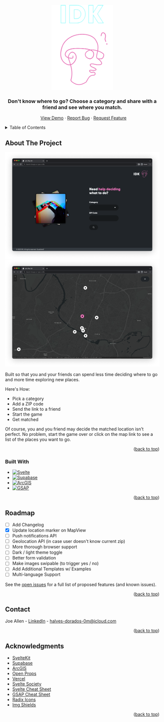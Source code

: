 <!-- PROJECT LOGO -->
<br />
<div align="center">
  <a href="https://idk-five.vercel.app/">
    <img src="static/img/logo-lockup.png" alt="Logo" width="200" height="278.082192">
  </a>

  <h3 align="center">Don't know where to go? Choose a category and share with a friend and see where you match.</h3>

  <p align="center">
		&nbsp;
    <a href="https://idk-five.vercel.app/">View Demo</a>
    ·
    <a href="https://github.com/joe-allen/idk/issues">Report Bug</a>
    ·
    <a href="https://github.com/joe-allen/idk/issues">Request Feature</a>
  </p>
</div>



<!-- TABLE OF CONTENTS -->
<details>
  <summary>Table of Contents</summary>
  <ol>
    <li>
      <a href="#about-the-project">About The Project</a>
      <ul>
        <li><a href="#built-with">Built With</a></li>
      </ul>
    </li>
    <li><a href="#roadmap">Roadmap</a></li>
    <li><a href="#contact">Contact</a></li>
    <li><a href="#acknowledgments">Acknowledgments</a></li>
  </ol>
</details>



<!-- ABOUT THE PROJECT -->
## About The Project

[![Product Name Screen Shot Home][product-screenshot-1]](https://idk-five.vercel.app/)
[![Product Name Screen Shot Map][product-screenshot-2]](https://idk-five.vercel.app/)

Built so that you and your friends can spend less time deciding where to go and more time exploring new places.

Here's How:
* Pick a category
* Add a ZIP code
* Send the link to a friend
* Start the game
* Get matched

Of course, you and you friend may decide the matched location isn't perfect. No problem, start the game over or click on the map link to see a list of the places you want to go.

<p align="right">(<a href="#readme-top">back to top</a>)</p>



### Built With

* [![Svelte][Svelte.dev]][Svelte-url]
* [![Supabase][Supabase.com]][Supabase-url]
* [![ArcGIS][ArcGIS.com]][ArcGIS-url]
* [![GSAP][GSAP.com]][GSAP-url]

<p align="right">(<a href="#readme-top">back to top</a>)</p>


<!-- ROADMAP -->
## Roadmap

- [ ] Add Changelog
- [x] Update location marker on MapView
- [ ] Push notifications API
- [ ] Geolocation API (in case user doesn't know current zip)
- [ ] More thorough browser support
- [ ] Dark / light theme toggle
- [ ] Better form validation
- [ ] Make images swipable (to trigger yes / no)
- [ ] Add Additional Templates w/ Examples
- [ ] Multi-language Support

See the [open issues](https://github.com/joe-allen/idk/issues) for a full list of proposed features (and known issues).

<p align="right">(<a href="#readme-top">back to top</a>)</p>



<!-- CONTACT -->
## Contact

Joe Allen - [LinkedIn](https://www.linkedin.com/in/hey-joe/) - halves-dorados-0m@icloud.com

<p align="right">(<a href="#readme-top">back to top</a>)</p>



<!-- ACKNOWLEDGMENTS -->
## Acknowledgments

* [SvelteKit](https://kit.svelte.dev/)
* [Supabase](https://supabase.com/)
* [ArcGIS](https://developers.arcgis.com/)
* [Open Props](https://open-props.style/#media-queries)
* [Vercel](https://vercel.com/)
* [Svelte Society](https://sveltesociety.dev/)
* [Svelte Cheat Sheet](https://sveltesociety.dev/cheatsheet)
* [GSAP Cheat Sheet](https://greensock.com/cheatsheet/)
* [Radix Icons](https://icons.radix-ui.com/)
* [Img Shields](https://shields.io)


<p align="right">(<a href="#readme-top">back to top</a>)</p>



<!-- MARKDOWN LINKS & IMAGES -->
[product-screenshot-1]: static/img/home.png
[product-screenshot-2]: static/img/map.png
[Svelte.dev]: https://img.shields.io/badge/Svelte-4A4A55?style=for-the-badge&logo=svelte&logoColor=FF3E00
[Svelte-url]: https://svelte.dev/
[Supabase.com]: https://img.shields.io/badge/Supabase-3fcf8e?style=for-the-badge&logo=supabase&logoColor=FF3E00
[Supabase-url]: https://supabase.com/
[ArcGIS.com]: https://img.shields.io/badge/ArcGIS-6d29cc?style=for-the-badge&logo=arcgis
[ArcGIS-url]: https://developers.arcgis.com/
[GSAP.com]: https://img.shields.io/badge/GSAP-000?style=for-the-badge&logo=greensock
[GSAP-url]: https://greensock.com/

